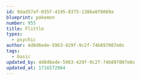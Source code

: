 ```yaml
---
id: 9dad57af-035f-4195-8375-1386a8f8069a
blueprint: pokemon
number: 955
title: Flittle
types:
  - psychic
author: 4d8d6ede-5963-429f-9c2f-74b897007e0c
tags:
  - basic
updated_by: 4d8d6ede-5963-429f-9c2f-74b897007e0c
updated_at: 1716572964
---
```

